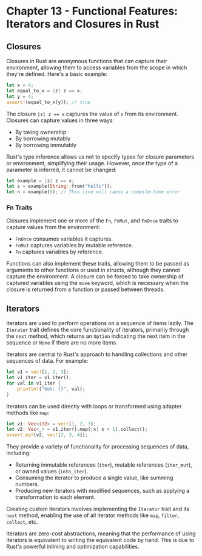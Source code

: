 # Chapter 13 - Functional Features: Iterators and Closures in Rust

## Closures

Closures in Rust are anonymous functions that can capture their environment, allowing them to access variables from the scope in which they're defined. Here's a basic example:

```rust
let x = 4;
let equal_to_x = |z| z == x;
let y = 4;
assert!(equal_to_x(y)); // true
```

The closure `|z| z == x` captures the value of `x` from its environment. Closures can capture values in three ways:

- By taking ownership
- By borrowing mutably
- By borrowing immutably

Rust's type inference allows us not to specify types for closure parameters or environment, simplifying their usage. However, once the type of a parameter is inferred, it cannot be changed:

```rust
let example = |z| z == x;
let s = example(String::from("hello"));
let n = example(5); // This line will cause a compile-time error
```

### Fn Traits

Closures implement one or more of the `Fn`, `FnMut`, and `FnOnce` traits to capture values from the environment:

- `FnOnce` consumes variables it captures.
- `FnMut` captures variables by mutable reference.
- `Fn` captures variables by reference.

Functions can also implement these traits, allowing them to be passed as arguments to other functions or used in structs, although they cannot capture the environment. A closure can be forced to take ownership of captured variables using the `move` keyword, which is necessary when the closure is returned from a function or passed between threads.

## Iterators

Iterators are used to perform operations on a sequence of items lazily. The `Iterator` trait defines the core functionality of iterators, primarily through the `next` method, which returns an `Option` indicating the next item in the sequence or `None` if there are no more items.

Iterators are central to Rust's approach to handling collections and other sequences of data. For example:

```rust
let v1 = vec![1, 2, 3];
let v1_iter = v1.iter();
for val in v1_iter {
    println!("Got: {}", val);
}
```

Iterators can be used directly with loops or transformed using adapter methods like `map`:

```rust
let v1: Vec<i32> = vec![1, 2, 3];
let v2: Vec<_> = v1.iter().map(|x| x + 1).collect();
assert_eq!(v2, vec![2, 3, 4]);
```

They provide a variety of functionality for processing sequences of data, including:

- Returning immutable references (`iter`), mutable references (`iter_mut`), or owned values (`into_iter`).
- Consuming the iterator to produce a single value, like summing numbers.
- Producing new iterators with modified sequences, such as applying a transformation to each element.

Creating custom iterators involves implementing the `Iterator` trait and its `next` method, enabling the use of all iterator methods like `map`, `filter`, `collect`, etc.

Iterators are zero-cost abstractions, meaning that the performance of using iterators is equivalent to writing the equivalent code by hand. This is due to Rust's powerful inlining and optimization capabilities.
